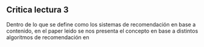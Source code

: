 ## Critica lectura 3

Dentro de lo que se define como los sistemas de recomendación en base a contenido, en el paper leido se nos presenta el concepto en base a distintos algoritmos de recomendación en 
